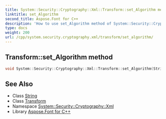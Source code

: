 ```yaml
---
title: System::Security::Cryptography::Xml::Transform::set_Algorithm method
linktitle: set_Algorithm
second_title: Aspose.Font for C++
description: 'How to use set_Algorithm method of System::Security::Cryptography::Xml::Transform class in C++.'
type: docs
weight: 200
url: /cpp/system.security.cryptography.xml/transform/set_algorithm/
---
```

## Transform::set_Algorithm method




```cpp
void System::Security::Cryptography::Xml::Transform::set_Algorithm(String value)
```

## See Also

* Class [String](../../../system/string/)
* Class [Transform](../)
* Namespace [System::Security::Cryptography::Xml](../../)
* Library [Aspose.Font for C++](../../../)
